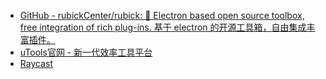 - [GitHub - rubickCenter/rubick: 🔧 Electron based open source toolbox, free integration of rich plug-ins. 基于 electron 的开源工具箱，自由集成丰富插件。](https://github.com/rubickCenter/rubick)
- [uTools官网 - 新一代效率工具平台](https://www.u.tools/)
- [Raycast](https://www.raycast.com/)